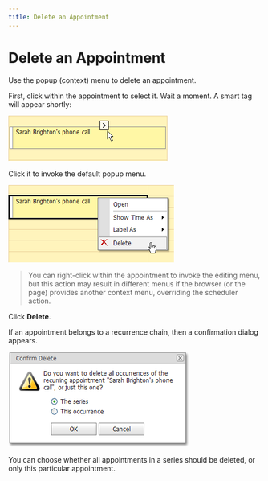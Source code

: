 ```yaml
---
title: Delete an Appointment
---
```

# Delete an Appointment
Use the popup (context) menu to delete an appointment.

First, click within the appointment to select it. Wait a moment. A smart tag will appear shortly:

![EditSmartTag](../../../images/Img8232.png)

Click it to invoke the default popup menu.

![DeleteMenu](../../../images/Img8236.png)

> You can right-click within the appointment to invoke the editing menu, but this action may result in different menus if the browser (or the page) provides another context menu, overriding the scheduler action.

Click **Delete**.

If an appointment belongs to a recurrence chain, then a confirmation dialog appears.

![ConfirmDeleteDialog](../../../images/Img8251.png)

You can choose whether all appointments in a series should be deleted, or only this particular appointment.